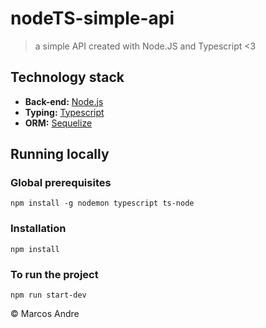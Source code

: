 # nodeTS-simple-api
> a simple API created with Node.JS and Typescript <3

## Technology stack

* **Back-end:** [Node.js](https://nodejs.org/en/)
* **Typing:** [Typescript](https://www.typescriptlang.org/)
* **ORM:** [Sequelize](https://sequelize.org/)

## Running locally

### Global prerequisites 
`npm install -g nodemon typescript ts-node`

### Installation
`npm install`

### To run the project
`npm run start-dev`


© Marcos Andre
